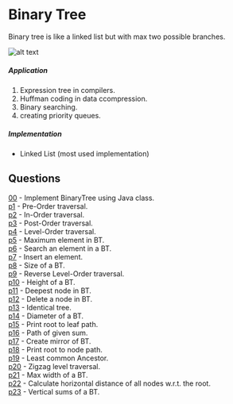 # Binary Tree
Binary tree is like a linked list but with max two possible branches.

![alt text](http://web.stanford.edu/class/archive/cs/cs106b/cs106b.1158/images/binary-tree-figure.png)

##### Application
1. Expression tree in compilers.
2. Huffman coding in data ccompression.
3. Binary searching.
4. creating priority queues.

##### Implementation
* Linked List (most used implementation)

## Questions
[00](https://github.com/Lakshitnagar/DS-ALGO/blob/master/ds/binaryTree/BinaryTree.java) - Implement BinaryTree using Java class.\
[p1](https://github.com/Lakshitnagar/DS-ALGO/blob/master/ds/binaryTree/p1) - Pre-Order traversal.\
[p2](https://github.com/Lakshitnagar/DS-ALGO/blob/master/ds/binaryTree/p2) - In-Order traversal.\
[p3](https://github.com/Lakshitnagar/DS-ALGO/blob/master/ds/binaryTree/p3) - Post-Order traversal.\
[p4](https://github.com/Lakshitnagar/DS-ALGO/blob/master/ds/binaryTree/p4) - Level-Order traversal.\
[p5](https://github.com/Lakshitnagar/DS-ALGO/blob/master/ds/binaryTree/p5) - Maximum element in BT.\
[p6](https://github.com/Lakshitnagar/DS-ALGO/blob/master/ds/binaryTree/p6) - Search an element in a BT.\
[p7](https://github.com/Lakshitnagar/DS-ALGO/blob/master/ds/binaryTree/p7) - Insert an element.\
[p8](https://github.com/Lakshitnagar/DS-ALGO/blob/master/ds/binaryTree/p8) - Size of a BT.\
[p9](https://github.com/Lakshitnagar/DS-ALGO/blob/master/ds/binaryTree/p9) - Reverse Level-Order traversal.\
[p10](https://github.com/Lakshitnagar/DS-ALGO/blob/master/ds/binaryTree/p10) - Height of a BT.\
[p11](https://github.com/Lakshitnagar/DS-ALGO/blob/master/ds/binaryTree/p11) - Deepest node in BT.\
[p12](https://github.com/Lakshitnagar/DS-ALGO/blob/master/ds/binaryTree/p12) - Delete a node in BT.\
[p13](https://github.com/Lakshitnagar/DS-ALGO/blob/master/ds/binaryTree/p13) - Identical tree.\
[p14](https://github.com/Lakshitnagar/DS-ALGO/blob/master/ds/binaryTree/p14) - Diameter of a BT.\
[p15](https://github.com/Lakshitnagar/DS-ALGO/blob/master/ds/binaryTree/p15) - Print root to leaf path.\
[p16](https://github.com/Lakshitnagar/DS-ALGO/blob/master/ds/binaryTree/p16) - Path of given sum.\
[p17](https://github.com/Lakshitnagar/DS-ALGO/blob/master/ds/binaryTree/p17) - Create mirror of BT.\
[p18](https://github.com/Lakshitnagar/DS-ALGO/blob/master/ds/binaryTree/p18) - Print root to node path.\
[p19](https://github.com/Lakshitnagar/DS-ALGO/blob/master/ds/binaryTree/p19) - Least common Ancestor.\
[p20](https://github.com/Lakshitnagar/DS-ALGO/blob/master/ds/binaryTree/p20) - Zigzag level traversal.\
[p21](https://github.com/Lakshitnagar/DS-ALGO/blob/master/ds/binaryTree/p21) - Max width of a BT.\
[p22](https://github.com/Lakshitnagar/DS-ALGO/blob/master/ds/binaryTree/p22) - Calculate horizontal distance of all nodes w.r.t. the root.\
[p23](https://github.com/Lakshitnagar/DS-ALGO/blob/master/ds/binaryTree/p23) - Vertical sums of a BT.
